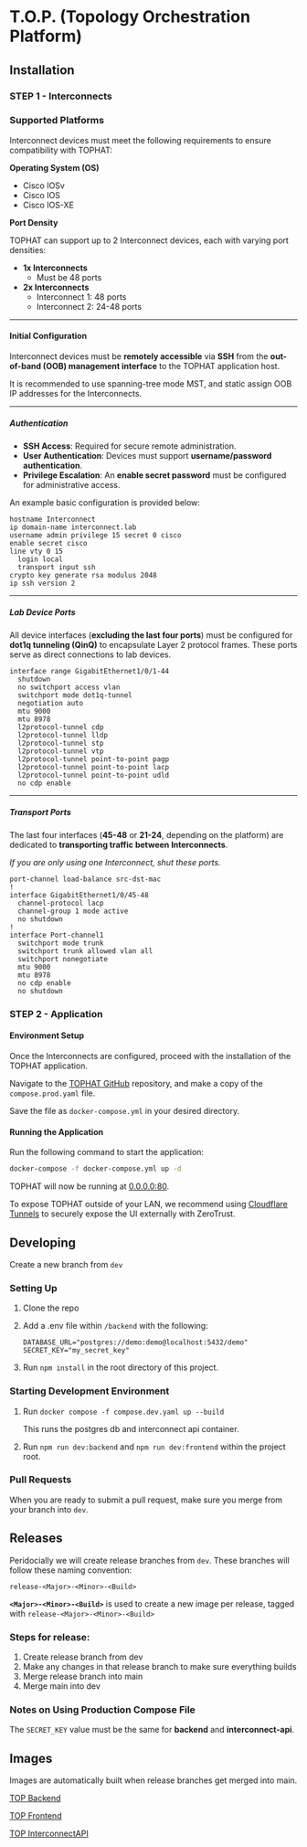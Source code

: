 # T.O.P. (Topology Orchestration Platform)

## Installation

### STEP 1 - Interconnects

### Supported Platforms
Interconnect devices must meet the following requirements to ensure compatibility with TOPHAT:

**Operating System (OS)**

  - Cisco IOSv
  - Cisco IOS
  - Cisco IOS-XE

**Port Density**

TOPHAT can support up to 2 Interconnect devices, each with varying port densities:

  - **1x Interconnects**
      - Must be 48 ports
  - **2x Interconnects**
      - Interconnect 1: 48 ports
      - Interconnect 2: 24-48 ports

---

#### Initial Configuration

Interconnect devices must be **remotely accessible** via **SSH** from the **out-of-band (OOB) management interface** to the TOPHAT application host.

It is recommended to use spanning-tree mode MST, and static assign OOB IP addresses for the Interconnects.

---

##### Authentication

- **SSH Access**: Required for secure remote administration.
- **User Authentication**: Devices must support **username/password authentication**.
- **Privilege Escalation**: An **enable secret password** must be configured for administrative access.

An example basic configuration is provided below:

```
hostname Interconnect
ip domain-name interconnect.lab
username admin privilege 15 secret 0 cisco
enable secret cisco
line vty 0 15
  login local
  transport input ssh
crypto key generate rsa modulus 2048
ip ssh version 2
```

---

##### Lab Device Ports

All device interfaces (**excluding the last four ports**) must be configured for **dot1q tunneling (QinQ)** to encapsulate Layer 2 protocol frames. These ports serve as direct connections to lab devices.

```
interface range GigabitEthernet1/0/1-44
  shutdown
  no switchport access vlan
  switchport mode dot1q-tunnel
  negotiation auto
  mtu 9000
  mtu 8978
  l2protocol-tunnel cdp
  l2protocol-tunnel lldp
  l2protocol-tunnel stp
  l2protocol-tunnel vtp
  l2protocol-tunnel point-to-point pagp
  l2protocol-tunnel point-to-point lacp
  l2protocol-tunnel point-to-point udld
  no cdp enable
```

---

##### Transport Ports

The last four interfaces (**45-48** or **21-24**, depending on the platform) are dedicated to **transporting traffic between Interconnects**.

*If you are only using one Interconnect, shut these ports.*

```
port-channel load-balance src-dst-mac
!
interface GigabitEthernet1/0/45-48
  channel-protocol lacp
  channel-group 1 mode active
  no shutdown
!
interface Port-channel1
  switchport mode trunk
  switchport trunk allowed vlan all
  switchport nonegotiate
  mtu 9000
  mtu 8978
  no cdp enable
  no shutdown
```

### STEP 2 - Application

#### Environment Setup

Once the Interconnects are configured, proceed with the installation of the TOPHAT application.

Navigate to the [TOPHAT GitHub](https://github.com/breyr/TOPHAT/blob/main/compose.prod.yaml) repository, and make a copy of the `compose.prod.yaml` file.

Save the file as `docker-compose.yml` in your desired directory.

#### Running the Application

Run the following command to start the application:

```sh
docker-compose -f docker-compose.yml up -d
```

TOPHAT will now be running at [0.0.0.0:80](0.0.0.0:80).

To expose TOPHAT outside of your LAN, we recommend using [Cloudflare Tunnels](https://developers.cloudflare.com/cloudflare-one/connections/connect-networks/) to securely expose the UI externally with ZeroTrust.

## Developing

Create a new branch from `dev`

### Setting Up

1. Clone the repo
2. Add a .env file within `/backend` with the following:
   
   ```
   DATABASE_URL="postgres://demo:demo@localhost:5432/demo"
   SECRET_KEY="my_secret_key"
   ```
3. Run `npm install` in the root directory of this project.
  
### Starting Development Environment

1. Run `docker compose -f compose.dev.yaml up --build`

   This runs the postgres db and interconnect api container.
   
2. Run `npm run dev:backend` and `npm run dev:frontend` within the project root.

### Pull Requests

When you are ready to submit a pull request, make sure you merge from your branch into `dev`.

## Releases

Peridocially we will create release branches from `dev`. These branches will follow these naming convention:

`release-<Major>-<Minor>-<Build>`

**`<Major>-<Minor>-<Build>`** is used to create a new image per release, tagged with `release-<Major>-<Minor>-<Build>`

### Steps for release:

1. Create release branch from dev
2. Make any changes in that release branch to make sure everything builds
3. Merge release branch into main
4. Merge main into dev

### Notes on Using Production Compose File

The `SECRET_KEY` value must be the same for **backend** and **interconnect-api**.

## Images

Images are automatically built when release branches get merged into main.

[TOP Backend](https://hub.docker.com/r/breyr/top-backend)

[TOP Frontend](https://hub.docker.com/r/breyr/top-frontend)

[TOP InterconnectAPI](https://hub.docker.com/r/breyr/top-interconnectapi)
